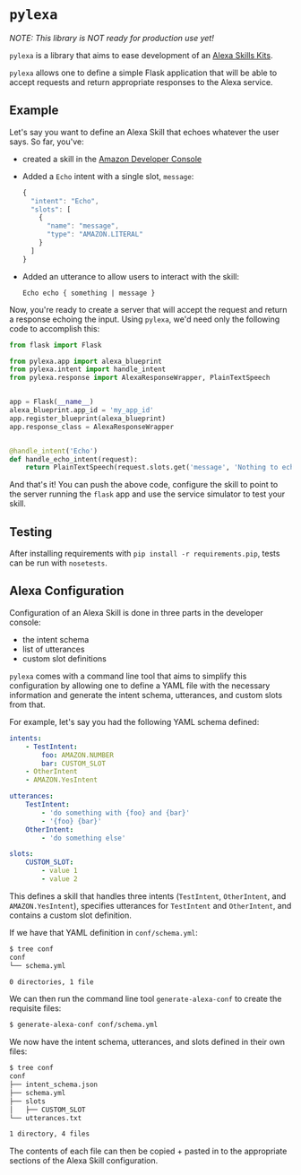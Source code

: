 # `pylexa`

*NOTE: This library is NOT ready for production use yet!*

`pylexa` is a library that aims to ease development of an [Alexa Skills Kits](https://developer.amazon.com/public/solutions/alexa/alexa-skills-kit).

`pylexa` allows one to define a simple Flask application that will be able to accept requests and return appropriate responses to the Alexa service.


## Example

Let's say you want to define an Alexa Skill that echoes whatever the user says. So far, you've:

  * created a skill in the [Amazon Developer Console](https://developer.amazon.com/edw/home.html#/skills/list)
  * Added a `Echo` intent with a single slot, `message`:

    ```javascript
    {
      "intent": "Echo",
      "slots": [
        {
          "name": "message",
          "type": "AMAZON.LITERAL"
        }
      ]
    }
    ```

  * Added an utterance to allow users to interact with the skill:

    `Echo echo { something | message }`

Now, you're ready to create a server that will accept the request and return a response echoing the input. Using `pylexa`, we'd need only the following code to accomplish this:

```python
from flask import Flask

from pylexa.app import alexa_blueprint
from pylexa.intent import handle_intent
from pylexa.response import AlexaResponseWrapper, PlainTextSpeech


app = Flask(__name__)
alexa_blueprint.app_id = 'my_app_id'
app.register_blueprint(alexa_blueprint)
app.response_class = AlexaResponseWrapper


@handle_intent('Echo')
def handle_echo_intent(request):
    return PlainTextSpeech(request.slots.get('message', 'Nothing to echo'))
```

And that's it! You can push the above code, configure the skill to point to the server running the `flask` app and use the service simulator to test your skill.


## Testing

After installing requirements with `pip install -r requirements.pip`, tests can be run with `nosetests`.


## Alexa Configuration

Configuration of an Alexa Skill is done in three parts in the developer console:

* the intent schema
* list of utterances
* custom slot definitions

`pylexa` comes with a command line tool that aims to simplify this configuration by allowing one to define a YAML file with the necessary information and generate the intent schema, utterances, and custom slots from that.

For example, let's say you had the following YAML schema defined:

```yaml
intents:
    - TestIntent:
        foo: AMAZON.NUMBER
        bar: CUSTOM_SLOT
    - OtherIntent
    - AMAZON.YesIntent

utterances:
    TestIntent:
        - 'do something with {foo} and {bar}'
        - '{foo} {bar}'
    OtherIntent:
        - 'do something else'

slots:
    CUSTOM_SLOT:
        - value 1
        - value 2
```

This defines a skill that handles three intents (`TestIntent`, `OtherIntent`, and `AMAZON.YesIntent`), specifies utterances for `TestIntent` and `OtherIntent`, and contains a custom slot definition.

If we have that YAML definition in `conf/schema.yml`:

```bash
$ tree conf
conf
└── schema.yml

0 directories, 1 file
```

We can then run the command line tool `generate-alexa-conf` to create the requisite files:

```bash
$ generate-alexa-conf conf/schema.yml
```

We now have the intent schema, utterances, and slots defined in their own files:

```bash
$ tree conf
conf
├── intent_schema.json
├── schema.yml
├── slots
│   ├── CUSTOM_SLOT
└── utterances.txt

1 directory, 4 files
```

The contents of each file can then be copied + pasted in to the appropriate sections of the Alexa Skill configuration.

